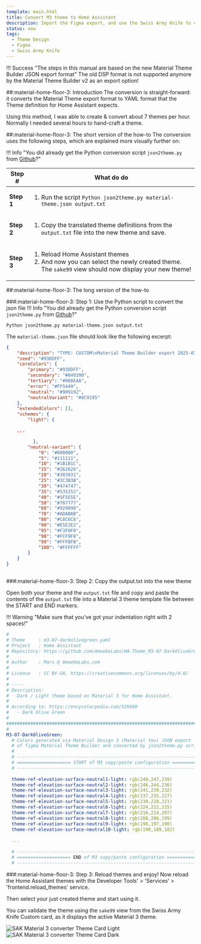 ```yaml
---
template: main.html
title: Convert M3 theme to Home Assistant
description: Import the Figma export, and use the Swiss Army Knife to convert the Figma export to a Material 3 theme for Home Assistant.
status: new
tags:
  - Theme Design
  - Figma
  - Swiss Army Knife
---
```


!!! Success "The steps in this manual are based on the new Material Theme Builder JSON export format"
    The old DSP format is not supported anymore by the Material Theme Builder v2 as an export option!

    
##:material-home-floor-3: Introduction
The conversion is straight-forward: it converts the Material Theme export format to YAML format that the Theme definition for Home Assistant expects.

Using this method, I was able to create & convert about 7 themes per hour. Normally I needed several hours to hand-craft a theme.

##:material-home-floor-3: The short version of the how-to
The conversion uses the following steps, which are explained more visually further on:

!!! Info "You did already get the Python conversion script `json2theme.py` from [Github][json2theme-script]?"

| Step # | What do do |
| ------ | ---------- |
| **Step 1** | <ol><li>Run the script `Python json2theme.py material-theme.json output.txt`</li></ol> |
| **Step 2** | <ol><li>Copy the translated theme definitions from the `output.txt` file into the new theme and save.</li></ol>|
| **Step 3** | <ol><li>Reload Home Assistant themes</li><li>And now you can select the newly created theme. The `sake99` view should now display your new theme!</li></ol> |

##:material-home-floor-3: The long version of the how-to

###:material-home-floor-3: Step 1: Use the Python script to convert the json file
!!! Info "You did already get the Python conversion script `json2theme.py` from [Github][json2theme-script]?"

```console
Python json2theme.py material-theme.json output.txt
```

The `material-theme.json` file should look like the following excerpt:

```JSON title="material-theme.json excerpt"
{
    "description": "TYPE: CUSTOM\nMaterial Theme Builder export 2025-01-03 04:51:47",
    "seed": "#93DDFF",
    "coreColors": {
        "primary": "#93DDFF",
        "secondary": "#84939B",
        "tertiary": "#908EAA",
        "error": "#FF5449",
        "neutral": "#909192",
        "neutralVariant": "#8C9195"
    },
    "extendedColors": [],
    "schemes": {
        "light": {

    ...

          },
        "neutral-variant": {
            "0": "#000000",
            "5": "#111111",
            "10": "#1B1B1C",
            "15": "#262626",
            "20": "#303031",
            "25": "#3C3B3B",
            "30": "#474747",
            "35": "#535252",
            "40": "#5F5E5E",
            "50": "#787777",
            "60": "#929090",
            "70": "#ADABAB",
            "80": "#C8C6C6",
            "90": "#E5E2E2",
            "95": "#F3F0F0",
            "98": "#FCF9F8",
            "99": "#FFFBFB",
            "100": "#FFFFFF"
        }
    }
}
    
```
###:material-home-floor-3: Step 2: Copy the output.txt into the new theme

Open both your theme and the `output.txt` file and copy and paste the contents of the `output.txt` file into a Material 3 theme template file between the START and END markers.

!!! Warning "Make sure that you've got your indentation right with 2 spaces!"

```YAML
#
# Theme     : m3-07-darkolivegreen.yaml
# Project   : Home Assistant
# Repository: https://github.com/AmoebeLabs/HA-Theme_M3-07-DarkOliveGreen
#
# Author    : Mars @ AmoebeLabs.com
# 
# License   : CC BY-SA, https://creativecommons.org/licenses/by/4.0/
#
# -----
# Description:
#   Dark / Light theme based on Material 3 for Home Assistant.
#
# According to: https://encycolorpedia.com/526600
#   - Dark Olive Green
#   
###############################################################################
#
M3-07-DarkOliveGreen:
  # Colors generated via Material Design 3 (Material You) JSON export
  # of figma Material Theme Builder and converted by json2theme.py script.
  #
  # --------------------------------------------------------------------------
  # ==================== START of M3 copy/paste configuration ================
  # --------------------------------------------------------------------------
  
  theme-ref-elevation-surface-neutral1-light: rgb(249,247,239)
  theme-ref-elevation-surface-neutral2-light: rgb(246,244,236)
  theme-ref-elevation-surface-neutral3-light: rgb(241,239,232)
  theme-ref-elevation-surface-neutral4-light: rgb(237,235,227)
  theme-ref-elevation-surface-neutral5-light: rgb(230,228,221)
  theme-ref-elevation-surface-neutral6-light: rgb(224,222,215)
  theme-ref-elevation-surface-neutral7-light: rgb(216,214,207)
  theme-ref-elevation-surface-neutral8-light: rgb(208,206,199)
  theme-ref-elevation-surface-neutral9-light: rgb(198,197,190)
  theme-ref-elevation-surface-neutral10-light: rgb(190,189,182)
  
  ...
  
  # --------------------------------------------------------------------------
  # ==================== END of M3 copy/paste configuration ==================
  # --------------------------------------------------------------------------
```

###:material-home-floor-3: Step 3: Reload themes and enjoy!
Now reload the Home Assistant themes with the Developer Tools' > 'Services' > 'frontend.reload_themes' service.

Then select your just created theme and start using it.

You can validate the theme using the `sake99` view from the Swiss Army Knife Custom card, as it displays the active Material 3 theme.

![SAK Material 3 converter Theme Card Light]
![SAK Material 3 converter Theme Card Dark]

<!-- Image references -->

[SAK Material 3 converter Theme Card Light]: ../assets/screenshots/sak-view99-theme-card-light.png#only-light
[SAK Material 3 converter Theme Card Dark]: ../assets/screenshots/sak-view99-theme-card-dark.png#only-dark

[SAK Material 3 converter Chrome Console Output]: ../assets/screenshots/sak-view99-console-output.png

<!-- Internal References -->
[Create Material 3 Theme]: create-material3-theme.md
[Convert to Home Assistant Theme]: convert-to-homeassistant-theme.md

<!-- External References -->
[figma-url]: https://www.figma.com/
[json2theme-script]: https://github.com/AmoebeLabs/material3-themes-manual/tree/master/src

